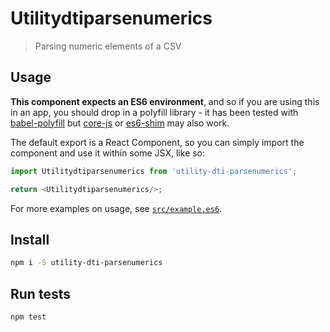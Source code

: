 
# Utilitydtiparsenumerics
> Parsing numeric elements of a CSV

## Usage

**This component expects an ES6 environment**, and so if you are using this in an app,
you should drop in a polyfill library - it has been tested with [babel-polyfill] but
[core-js] or [es6-shim] may also work.

[babel-polyfill]: https://babeljs.io/docs/usage/polyfill/
[core-js]: https://www.npmjs.com/package/core-js
[es6-shim]: https://www.npmjs.com/package/es6-shim

The default export is a React Component, so you can simply import the component and use
it within some JSX, like so:

```js
import Utilitydtiparsenumerics from 'utility-dti-parsenumerics';

return <Utilitydtiparsenumerics/>;
```

For more examples on usage, see [`src/example.es6`](./src/example.es6).

## Install

```bash
npm i -S utility-dti-parsenumerics
```

## Run tests

```bash
npm test
```
